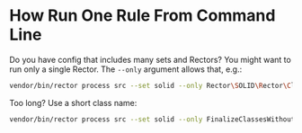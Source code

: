 # How Run One Rule From Command Line

Do you have config that includes many sets and Rectors? You might want to run only a single Rector. The `--only` argument allows that, e.g.:

```bash
vendor/bin/rector process src --set solid --only Rector\SOLID\Rector\Class_\FinalizeClassesWithoutChildrenRector
```

Too long? Use a short class name:

```bash
vendor/bin/rector process src --set solid --only FinalizeClassesWithoutChildrenRector
```
